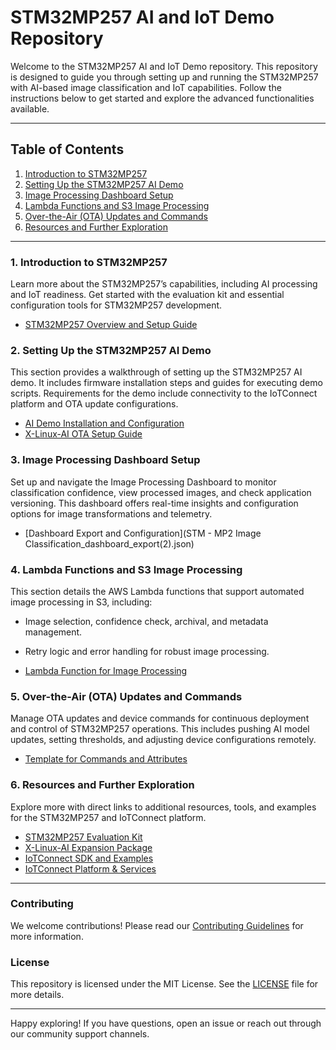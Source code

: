 # STM32MP257 AI and IoT Demo Repository

Welcome to the STM32MP257 AI and IoT Demo repository. This repository is designed to guide you through setting up and running the STM32MP257 with AI-based image classification and IoT capabilities. Follow the instructions below to get started and explore the advanced functionalities available.

---

## Table of Contents

1. [Introduction to STM32MP257](#introduction-to-stm32mp257)
2. [Setting Up the STM32MP257 AI Demo](#setting-up-the-stm32mp257-ai-demo)
3. [Image Processing Dashboard Setup](#image-processing-dashboard-setup)
4. [Lambda Functions and S3 Image Processing](#lambda-functions-and-s3-image-processing)
5. [Over-the-Air (OTA) Updates and Commands](#over-the-air-ota-updates-and-commands)
6. [Resources and Further Exploration](#resources-and-further-exploration)

---

### 1. Introduction to STM32MP257

Learn more about the STM32MP257’s capabilities, including AI processing and IoT readiness. Get started with the evaluation kit and essential configuration tools for STM32MP257 development.

- [STM32MP257 Overview and Setup Guide](../../STM32MP257.md)

### 2. Setting Up the STM32MP257 AI Demo

This section provides a walkthrough of setting up the STM32MP257 AI demo. It includes firmware installation steps and guides for executing demo scripts. Requirements for the demo include connectivity to the IoTConnect platform and OTA update configurations.

- [AI Demo Installation and Configuration](stm32mp-ai-demo.md)
- [X-Linux-AI OTA Setup Guide](STM32MP-X-Linux-AI-OTA.md)

### 3. Image Processing Dashboard Setup

Set up and navigate the Image Processing Dashboard to monitor classification confidence, view processed images, and check application versioning. This dashboard offers real-time insights and configuration options for image transformations and telemetry.

- [Dashboard Export and Configuration](STM - MP2 Image Classification_dashboard_export(2).json)

### 4. Lambda Functions and S3 Image Processing

This section details the AWS Lambda functions that support automated image processing in S3, including:
- Image selection, confidence check, archival, and metadata management.
- Retry logic and error handling for robust image processing.

- [Lambda Function for Image Processing](lambda-func-randompics.json)

### 5. Over-the-Air (OTA) Updates and Commands

Manage OTA updates and device commands for continuous deployment and control of STM32MP257 operations. This includes pushing AI model updates, setting thresholds, and adjusting device configurations remotely.

- [Template for Commands and Attributes](stm32mp2ai_template.JSON)

### 6. Resources and Further Exploration

Explore more with direct links to additional resources, tools, and examples for the STM32MP257 and IoTConnect platform.

- [STM32MP257 Evaluation Kit](https://wiki.st.com/stm32mpu/wiki/STM32MP25_Evaluation_boards_-_Starter_Package)
- [X-Linux-AI Expansion Package](https://wiki.stmicroelectronics.cn/stm32mpu/wiki/Category:X-LINUX-AI_expansion_package)
- [IoTConnect SDK and Examples](https://github.com/avnet-iotconnect/meta-iotconnect-docs/tree/main)
- [IoTConnect Platform & Services](https://www.iotconnect.io/)

---

### Contributing

We welcome contributions! Please read our [Contributing Guidelines](CONTRIBUTING.md) for more information.

### License

This repository is licensed under the MIT License. See the [LICENSE](LICENSE) file for more details.

---

Happy exploring! If you have questions, open an issue or reach out through our community support channels.
